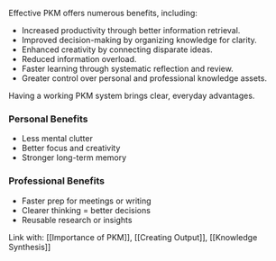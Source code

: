 Effective PKM offers numerous benefits, including:

- Increased productivity through better information retrieval.
- Improved decision-making by organizing knowledge for clarity.
- Enhanced creativity by connecting disparate ideas.
- Reduced information overload.
- Faster learning through systematic reflection and review.
- Greater control over personal and professional knowledge assets.

Having a working PKM system brings clear, everyday advantages.

### Personal Benefits
- Less mental clutter
- Better focus and creativity
- Stronger long-term memory

### Professional Benefits
- Faster prep for meetings or writing
- Clearer thinking = better decisions
- Reusable research or insights

Link with: [[Importance of PKM]], [[Creating Output]], [[Knowledge Synthesis]]